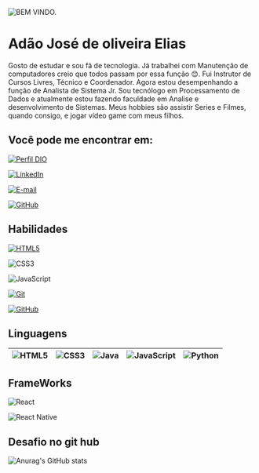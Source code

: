
![BEM VINDO.](https://steamuserimages-a.akamaihd.net/ugc/929296966656994174/4FB27DE025C123ACF90706D096FAD126F703B34C/?imw=5000&imh=5000&ima=fit&impolicy=Letterbox&imcolor=%23000000&letterbox=false)


# Adão José de oliveira Elias

Gosto de estudar e sou fã de tecnologia. Já trabalhei com Manutenção de computadores creio que todos passam por essa função 😊. Fui Instrutor de Cursos Livres, Técnico e Coordenador. Agora estou desempenhando a função de Analista de Sistema Jr.
Sou tecnólogo em Processamento de Dados e atualmente estou fazendo faculdade em Analise e desenvolvimento de Sistemas.
Meus hobbies são assistir Series e Filmes, quando consigo, e jogar vídeo game com meus filhos.


## Você pode me encontrar em:

[![Perfil DIO](https://img.shields.io/badge/-Meu%20Perfil%20na%20DIO-0077B5?style=for-the-badge&logo=gitbook&logoColor=white)](https://www.dio.me/users/adaoelias)

[![LinkedIn](https://img.shields.io/badge/linkedin-%230077B5.svg?style=for-the-badge&logo=linkedin&logoColor=white)](https://www.linkedin.com/in/adao-elias-b2493987/)

[![E-mail](https://img.shields.io/badge/-Email-0077B5?style=for-the-badge&logo=microsoft-outlook&logoColor=white)](mailto:adaoelias@hotmail.com)

[![GitHub](https://img.shields.io/badge/GitHub-0077B5?style=for-the-badge&logo=github&logoColor=white)](https://github.com/AdaoElias)

## Habilidades

[![HTML5](https://img.shields.io/badge/HTML-000?style=for-the-badge&logo=html5&logoColor=30A3DC)](https://developer.mozilla.org/pt-BR/docs/Web/HTML)

![CSS3](https://img.shields.io/badge/CSS3-000?style=for-the-badge&logo=css3&logoColor=E94D5F)

![JavaScript](https://img.shields.io/badge/JavaScript-000?style=for-the-badge&logo=javascript&logoColor=30A3DC)

[![Git](https://img.shields.io/badge/Git-000?style=for-the-badge&logo=git&logoColor=E94D5F)](https://git-scm.com/doc)

[![GitHub](https://img.shields.io/badge/GitHub-000?style=for-the-badge&logo=github&logoColor=30A3DC)](https://docs.github.com/)

## Linguagens


|![HTML5](https://img.shields.io/badge/html5-%23E34F26.svg?style=for-the-badge&logo=html5&logoColor=white)|![CSS3](https://img.shields.io/badge/css3-%231572B6.svg?style=for-the-badge&logo=css3&logoColor=white)|![Java](https://img.shields.io/badge/Java-ED8B00?style=for-the-badge&logo=openjdk&logoColor=white)|![JavaScript](https://img.shields.io/badge/JavaScript-000?style=for-the-badge&logo=javascript)|![Python](https://img.shields.io/badge/python-3670A0?style=for-the-badge&logo=python&logoColor=ffdd54)| 
|-----------------|----------------|---------------|------------------------|------------------|


## FrameWorks

![React](https://img.shields.io/badge/React-20232A?style=for-the-badge&logo=react&logoColor=61DAFB)

![React Native](https://img.shields.io/badge/React_Native-20232A?style=for-the-badge&logo=react&logoColor=61DAFB)


## Desafio no git hub

![Anurag's GitHub stats](https://github-readme-stats.vercel.app/api?username=AdaoElias&show_icons=true&theme=radical)

